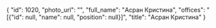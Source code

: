 {
    "id": 1020,
    "photo_url": "",
    "full_name": "Асран Кристина",
    "offices": "[{\"id\": null, \"name\": null, \"position\": null}]",
    "title": "Асран Кристина"
}